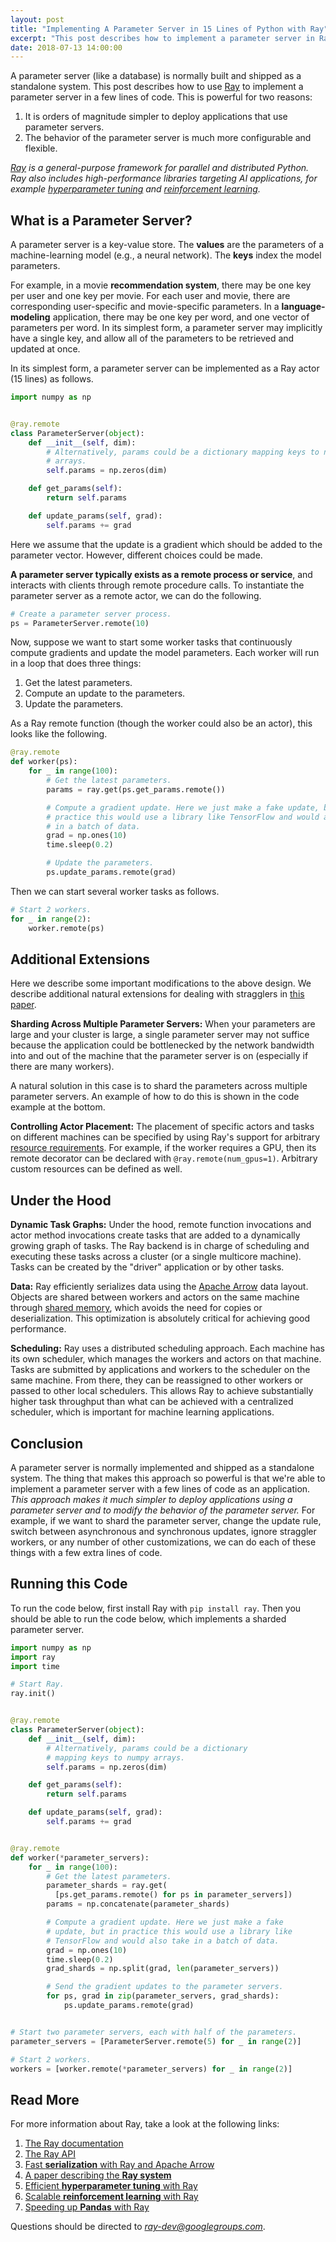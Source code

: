 ```yaml
---
layout: post
title: "Implementing A Parameter Server in 15 Lines of Python with Ray"
excerpt: "This post describes how to implement a parameter server in Ray."
date: 2018-07-13 14:00:00
---
```


A parameter server (like a database) is normally built and shipped as a
standalone system. This post describes how to use [Ray][1] to implement a
parameter server in a few lines of code. This is powerful for two reasons:

1. It is orders of magnitude simpler to deploy applications that use parameter
servers.
2. The behavior of the parameter server is much more configurable and flexible.

*[Ray][1] is a general-purpose framework for parallel and distributed Python.
Ray also includes high-performance libraries targeting AI applications, for
example [hyperparameter tuning][5] and [reinforcement learning][4].*

## What is a Parameter Server?

A parameter server is a key-value store. The **values** are the parameters of a
machine-learning model (e.g., a neural network). The **keys** index the model
parameters.

For example, in a movie **recommendation system**, there may be one key per user
and one key per movie. For each user and movie, there are corresponding
user-specific and movie-specific parameters. In a **language-modeling**
application, there may be one key per word, and one vector of parameters per
word. In its simplest form, a parameter server may implicitly have a single key,
and allow all of the parameters to be retrieved and updated at once.

In its simplest form, a parameter server can be implemented as a Ray actor (15
lines) as follows.

```python
import numpy as np


@ray.remote
class ParameterServer(object):
    def __init__(self, dim):
        # Alternatively, params could be a dictionary mapping keys to numpy
        # arrays.
        self.params = np.zeros(dim)

    def get_params(self):
        return self.params

    def update_params(self, grad):
        self.params += grad
```

Here we assume that the update is a gradient which should be added to the
parameter vector. However, different choices could be made.

**A parameter server typically exists as a remote process or service**, and
interacts with clients through remote procedure calls. To instantiate the
parameter server as a remote actor, we can do the following.

```python
# Create a parameter server process.
ps = ParameterServer.remote(10)
```

Now, suppose we want to start some worker tasks that continuously compute
gradients and update the model parameters. Each worker will run in a loop that
does three things:
1. Get the latest parameters.
2. Compute an update to the parameters.
3. Update the parameters.

As a Ray remote function (though the worker could also be an actor), this looks
like the following.

```python
@ray.remote
def worker(ps):
    for _ in range(100):
        # Get the latest parameters.
        params = ray.get(ps.get_params.remote())

        # Compute a gradient update. Here we just make a fake update, but in
        # practice this would use a library like TensorFlow and would also take
        # in a batch of data.
        grad = np.ones(10)
        time.sleep(0.2)

        # Update the parameters.
        ps.update_params.remote(grad)
```

Then we can start several worker tasks as follows.

```python
# Start 2 workers.
for _ in range(2):
    worker.remote(ps)
```

## Additional Extensions

Here we describe some important modifications to the above design. We describe
additional natural extensions for dealing with stragglers in [this paper][3].

**Sharding Across Multiple Parameter Servers:** When your parameters are large and your cluster is large, a single parameter
server may not suffice because the application could be bottlenecked by the
network bandwidth into and out of the machine that the parameter server is on
(especially if there are many workers).

A natural solution in this case is to shard the parameters across multiple
parameter servers. An example of how to do this is shown in the code example at
the bottom.

**Controlling Actor Placement:** The placement of specific actors and tasks on different machines can be
specified by using Ray's support for arbitrary [resource requirements][2].
For example, if the worker requires a GPU, then its remote decorator can be
declared with `@ray.remote(num_gpus=1)`. Arbitrary custom resources can be defined
as well.

## Under the Hood

**Dynamic Task Graphs:** Under the hood, remote function invocations and actor
method invocations create tasks that are added to a dynamically growing graph of
tasks. The Ray backend is in charge of scheduling and executing these tasks
across a cluster (or a single multicore machine). Tasks can be created by the
"driver" application or by other tasks.

**Data:** Ray efficiently serializes data using the [Apache Arrow][9] data
layout. Objects are shared between workers and actors on the same machine
through [shared memory][10], which avoids the need for copies or
deserialization. This optimization is absolutely critical for achieving good
performance.

**Scheduling:** Ray uses a distributed scheduling approach. Each machine has its
own scheduler, which manages the workers and actors on that machine. Tasks are
submitted by applications and workers to the scheduler on the same machine. From
there, they can be reassigned to other workers or passed to other local
schedulers. This allows Ray to achieve substantially higher task throughput than
what can be achieved with a centralized scheduler, which is important for
machine learning applications.

## Conclusion

A parameter server is normally implemented and shipped as a standalone system.
The thing that makes this approach so powerful is that we're able to implement a
parameter server with a few lines of code as an application. *This approach
makes it much simpler to deploy applications using a parameter server and to
modify the behavior of the parameter server.* For example, if we want to shard
the parameter server, change the update rule, switch between asynchronous and
synchronous updates, ignore straggler workers, or any number of other
customizations, we can do each of these things with a few extra lines of code.

## Running this Code

To run the code below, first install Ray with `pip install ray`. Then you should
be able to run the code below, which implements a sharded parameter server.

```python
import numpy as np
import ray
import time

# Start Ray.
ray.init()


@ray.remote
class ParameterServer(object):
    def __init__(self, dim):
        # Alternatively, params could be a dictionary
        # mapping keys to numpy arrays.
        self.params = np.zeros(dim)

    def get_params(self):
        return self.params

    def update_params(self, grad):
        self.params += grad


@ray.remote
def worker(*parameter_servers):
    for _ in range(100):
        # Get the latest parameters.
        parameter_shards = ray.get(
          [ps.get_params.remote() for ps in parameter_servers])
        params = np.concatenate(parameter_shards)

        # Compute a gradient update. Here we just make a fake
        # update, but in practice this would use a library like
        # TensorFlow and would also take in a batch of data.
        grad = np.ones(10)
        time.sleep(0.2)
        grad_shards = np.split(grad, len(parameter_servers))

        # Send the gradient updates to the parameter servers.
        for ps, grad in zip(parameter_servers, grad_shards):
            ps.update_params.remote(grad)


# Start two parameter servers, each with half of the parameters.
parameter_servers = [ParameterServer.remote(5) for _ in range(2)]

# Start 2 workers.
workers = [worker.remote(*parameter_servers) for _ in range(2)]
```

## Read More

For more information about Ray, take a look at the following links:
1. [The Ray documentation][6]
2. [The Ray API][7]
3. [Fast **serialization** with Ray and Apache Arrow][9]
4. [A paper describing the **Ray system**][11]
5. [Efficient **hyperparameter tuning** with Ray][5]
6. [Scalable **reinforcement learning** with Ray][4]
7. [Speeding up **Pandas** with Ray][8]

Questions should be directed to *ray-dev@googlegroups.com*.


[1]: https://github.com/ray-project/ray
[2]: http://ray.readthedocs.io/en/latest/resources.html
[3]: http://www.sysml.cc/doc/206.pdf
[4]: http://ray.readthedocs.io/en/latest/rllib.html
[5]: http://ray.readthedocs.io/en/latest/tune.html
[6]: http://ray.readthedocs.io/en/latest
[7]: http://ray.readthedocs.io/en/latest/api.html
[8]: https://github.com/modin-project/modin
[9]: https://ray-project.github.io/2017/10/15/fast-python-serialization-with-ray-and-arrow.html
[10]: https://ray-project.github.io/2017/08/07/plasma-in-memory-object-store.html
[11]: https://arxiv.org/abs/1712.05889
